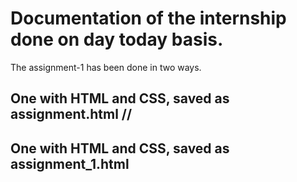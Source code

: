 # Documentation of the internship done on day today basis.
The assignment-1 has been done in two ways.
## One with HTML and CSS, saved as assignment.html //
## One with HTML and CSS, saved as assignment_1.html 

